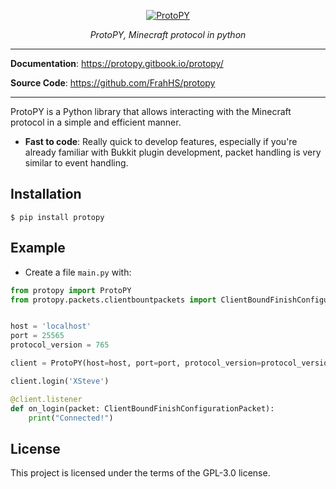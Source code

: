 
<p align="center">
  <a href="https://protopy.gitbook.io/protopy/"><img src="https://i.imgur.com/0RFOsZA.png" alt="ProtoPY"></a>
</p>
<p align="center">
    <em>ProtoPY, Minecraft protocol in python</em>
</p>

---

**Documentation**: <a href="https://protopy.gitbook.io/protopy/" target="_blank">https://protopy.gitbook.io/protopy/</a>

**Source Code**: <a href="https://github.com/FrahHS/protopy" target="_blank">https://github.com/FrahHS/protopy</a>

---

ProtoPY is a Python library that allows interacting with the Minecraft protocol in a simple and efficient manner.


* **Fast to code**: Really quick to develop features, especially if you're already familiar with Bukkit plugin development, packet handling is very similar to event handling.

## Installation

<div class="termy">

```console
$ pip install protopy
```

</div>

## Example

* Create a file `main.py` with:

```Python
from protopy import ProtoPY
from protopy.packets.clientbountpackets import ClientBoundFinishConfigurationPacket


host = 'localhost'
port = 25565
protocol_version = 765

client = ProtoPY(host=host, port=port, protocol_version=protocol_version)

client.login('XSteve')

@client.listener
def on_login(packet: ClientBoundFinishConfigurationPacket):
    print("Connected!")
```

## License

This project is licensed under the terms of the GPL-3.0 license.
